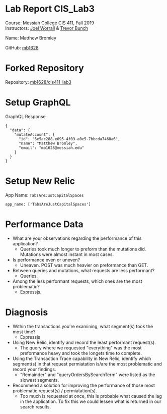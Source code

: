 # Lab Report CIS_Lab3
Course: Messiah College CIS 411, Fall 2019<br/>
Instructors: [Joel Worrall](https://github.com/tangollama) & [Trevor Bunch](https://github.com/trevordbunch)<br/>

Name: Matthew Bromley<br/>

GitHub: [mb1628](https://github.com/mb1628)<br/>

# Forked Repository
Repository: [mb1628/cis411_lab3](https://github.com/mb1628/cis411_lab3)

# Setup GraphQL
GraphQL Response
```
{
  "data": {
    "mutateAccount": {
      "id": "6e5ac288-e095-4f09-a0e5-7bbcda7468a6",
      "name": "Matthew Bromley",
      "email": "mb1628@messiah.edu"
    }
  }
}
```

# Setup New Relic
App Name: ```TabsAreJustCapitalSpaces```
```
app_name: ['TabsAreJustCapitalSpaces']
```

# Performance Data
* What are your observations regarding the performance of this application?
  - Queries took much longer to preform than the mutations did. Mutations were almost instant in most cases.
* Is performance even or uneven? 
  - Uneaven. POST was much heavier on preformance than GET.
* Between queries and mutations, what requests are less performant? 
  - Queries.
* Among the less performant requests, which ones are the most problematic?
  - Expressjs.

# Diagnosis
* Within the transactions you're examining, what segment(s) took the most time?
  - Expressjs
* Using New Relic, identify and record the least performant request(s).
  - The query where we requested "everything" was the most preformance heavy and took the longets time to complete.
* Using the Transaction Trace capability in New Relic, identify which segment(s) in that request permiatation is/are the most problematic and record your findings.
  - "Remainder" and "queryOrdersBySearchTerm" were listed as the slowest segments.
* Recommend a solution for improving the performance of those most problematic request(s) / permiatation(s).
  - Too much is requested at once, this is probable what caused the lag in the application. To fix this we could lessen what is returned in our search results.